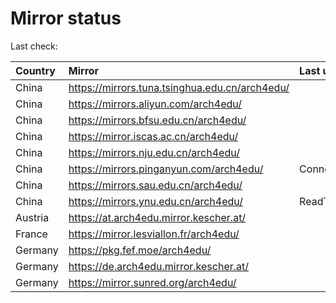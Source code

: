 <script src="./time.js"></script>
# Mirror status
Last check: <script type="text/javascript">localize(1676960747.1689262);</script>

|Country|Mirror|Last update|
|:------|:-----|:----------|
|China|https://mirrors.tuna.tsinghua.edu.cn/arch4edu/|<script type="text/javascript">localize(1676918015);</script>|
|China|https://mirrors.aliyun.com/arch4edu/|<script type="text/javascript">localize(1676918015);</script>|
|China|https://mirrors.bfsu.edu.cn/arch4edu/|<script type="text/javascript">localize(1676918015);</script>|
|China|https://mirror.iscas.ac.cn/arch4edu/|<script type="text/javascript">localize(1676918015);</script>|
|China|https://mirrors.nju.edu.cn/arch4edu/|<script type="text/javascript">localize(1676874957);</script>|
|China|https://mirrors.pinganyun.com/arch4edu/|ConnectionError|
|China|https://mirrors.sau.edu.cn/arch4edu/|<script type="text/javascript">localize(1673850842);</script>|
|China|https://mirrors.ynu.edu.cn/arch4edu/|ReadTimeout|
|Austria|https://at.arch4edu.mirror.kescher.at/|<script type="text/javascript">localize(1676918015);</script>|
|France|https://mirror.lesviallon.fr/arch4edu/|<script type="text/javascript">localize(1676918015);</script>|
|Germany|https://pkg.fef.moe/arch4edu/|<script type="text/javascript">localize(1676918015);</script>|
|Germany|https://de.arch4edu.mirror.kescher.at/|<script type="text/javascript">localize(1676918015);</script>|
|Germany|https://mirror.sunred.org/arch4edu/|<script type="text/javascript">localize(1676918015);</script>|

<script src="./tablefilter/tablefilter.js"></script>
<script src="./table.js"></script>